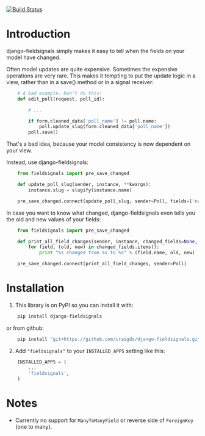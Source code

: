 [![Build Status](https://travis-ci.org/craigds/django-fieldsignals.svg?branch=master)](https://travis-ci.org/craigds/django-fieldsignals)

# Introduction

django-fieldsignals simply makes it easy to tell when the fields on your model have changed.

Often model updates are quite expensive. Sometimes the expensive operations
are very rare. This makes it tempting to put the update logic in a view,
rather than in a save() method or in a signal receiver:

```python
    # A bad example. Don't do this!
    def edit_poll(request, poll_id):

        # ...

        if form.cleaned_data['poll_name'] != poll.name:
            poll.update_slug(form.cleaned_data['poll_name'])
        poll.save()
```

That's a bad idea, because your model consistency is now dependent on your view.

Instead, use django-fieldsignals:

```python
    from fieldsignals import pre_save_changed

    def update_poll_slug(sender, instance, **kwargs):
        instance.slug = slugify(instance.name)

    pre_save_changed.connect(update_poll_slug, sender=Poll, fields=['name'])
```


In case you want to know what changed, django-fieldsignals even tells you the old and
new values of your fields:

```python
    from fieldsignals import pre_save_changed

    def print_all_field_changes(sender, instance, changed_fields=None, **kwargs):
        for field, (old, new) in changed_fields.items():
            print "%s changed from %s to %s" % (field.name, old, new)

    pre_save_changed.connect(print_all_field_changes, sender=Poll)
```

# Installation

1. This library is on PyPI so you can install it with:

```bash
    pip install django-fieldsignals
```

or from github:

```bash
    pip install 'git+https://github.com/craigds/django-fieldsignals.git#egg=django-fieldsignals'
```

2. Add `"fieldsignals"` to your `INSTALLED_APPS` setting like this:

```python
    INSTALLED_APPS = (
        ...
        'fieldsignals',
    )
```

# Notes

* Currently no support for `ManyToManyField` or reverse side of `ForeignKey` (one to many).

